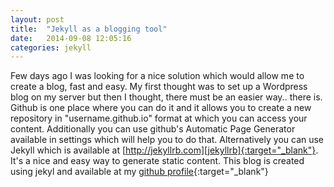 ```yaml
---
layout: post
title:  "Jekyll as a blogging tool"
date:   2014-09-08 12:05:16
categories: jekyll
---
```


Few days ago I was looking for a nice solution which would allow me to create a blog, fast and easy. My first thought was to set up a Wordpress blog on my server but then I thought, there must be an easier way.. there is. Github is one place where you can do it and it allows you to create a new repository in "username.github.io" format at which you can access your content. Additionally you can use github's Automatic Page Generator available in settings which will help you to do that. Alternatively you can use Jekyll which is available at [http://jekyllrb.com][jekyllrb]{:target="_blank"}. It's a nice and easy way to generate static content. This blog is created using jekyl and available at my [github profile][majest]{:target="_blank"}

[jekyllrb]:   http://jekyllrb.com
[majest]: https://github.com/majest/majest.github.io
